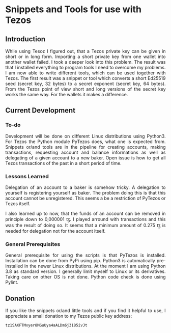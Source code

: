 # Snippets and Tools for use with Tezos
<h2>Introduction</h2>

<p align="justify">While using Tesoz I figured out, that a Tezos private key can be given in short or in long form. Importing a short private key from one wallet into another wallet failed. I took a deeper look into this problem. The result was that I installed everything to program tools I need to overcome my problems. I am now able to write different tools, which can be used together with Tezos. The first result was a snippet or tool which converts a short Ed25519 seed (secret key, 32 bytes) to a secret exponent (secret key, 64 bytes). From the Tezos point of view short and long versions of the secret key works the same way. For the wallets it makes a difference.</p>

<h2>Current Development</h2>

<h3>To-do</h3>

<p align="justify">Development will be done on different Linux distributions using Python3. For Tezos the Python module PyTezos does, what one is expected from. Snippets or/and tools are in the pipeline for creating accounts, making transactions, requesting account and balance informations as well as delegating of a given account to a new baker. Open issue is how to get all Tezos transactions of the past in a short period of time.</p>

<h3>Lessons Learned</h3>

<p align="justify">Delegation of an account to a baker is somehow tricky. A delegation to yourself is registering yourself as baker. The problem doing this is that this account cannot be unregistered. This seems a be a restriction of PyTezos or Tezos itself.</p>

<p align="justify">I also learned up to now, that the funds of an account can be removed in principle down to 0,000001 ꜩ. I played arround with transactions and this was the result of doing so. It seems that a minimum amount of 0.275 ꜩ is needed for delegation not for the account itself.</p>

<h3>General Prerequisites</h3>

<p align="justify">General prerequisite for using the scripts is that PyTezos is installed. Installation can be done from PyPi using pip. Python3 is automatically pre-installed in the newer Linux distributions. At the moment I am using Python 3.8 as standard version. I generally limit myself to Linux or its derivatives. Taking care on other OS is not done. Python code check is done using Pylint.</p>

<h2>Donation</h2>

<p align="justify">If you like the snippets or/and little tools and if you find it helpful to use, I appreciate a small donation to my Tezos public key address:</p>

<div class="snippet-clipboard-content position-relative overflow-auto" data-snippet-clipboard-copy-content="tz1SAXFTMxyer8MGuUya4aALDm6j3185ivJt"><pre><code>tz1SAXFTMxyer8MGuUya4aALDm6j3185ivJt</code></pre></div>

<p align="justify>If you do so. Thank you very much! Every Mutez is welcome.</p>
